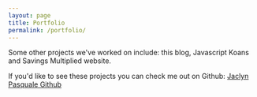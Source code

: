 ```yaml
---
layout: page
title: Portfolio
permalink: /portfolio/
---
```


Some other projects we've worked on include: this blog, Javascript Koans and Savings Multiplied website.

If you'd like to see these projects you can check me out on Github: 
[Jaclyn Pasquale Github](https://github.com/JaclynPasquale)
